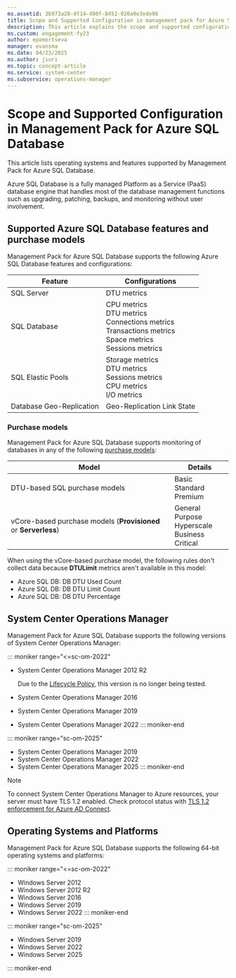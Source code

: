 ```yaml
---
ms.assetid: 3b973a20-df14-490f-8452-020a9e3ede96
title: Scope and Supported Configuration in management pack for Azure SQL Database
description: This article explains the scope and supported configuration in management pack for Azure SQL Database
ms.custom: engagement-fy23
author: epomortseva
manager: evansma
ms.date: 04/23/2025
ms.author: jsuri
ms.topic: concept-article
ms.service: system-center
ms.subservice: operations-manager
---
```


# Scope and Supported Configuration in Management Pack for Azure SQL Database

This article lists operating systems and features supported by Management Pack for Azure SQL Database.

Azure SQL Database is a fully managed Platform as a Service (PaaS) database engine that handles most of the database management functions such as upgrading, patching, backups, and monitoring without user involvement.

## Supported Azure SQL Database features and purchase models

Management Pack for Azure SQL Database supports the following Azure SQL Database features and configurations:

|Feature|Configurations|
|-|-|
|SQL Server|DTU metrics|
|SQL Database|  CPU metrics <br>DTU metrics <br>Connections metrics <br>Transactions metrics <br>Space metrics <br>Sessions metrics|
|SQL Elastic Pools|Storage metrics <br>DTU metrics <br>Sessions metrics <br>CPU metrics <br>I/O metrics|
|Database Geo-Replication|Geo-Replication Link State|


### Purchase models

Management Pack for Azure SQL Database supports monitoring of databases in any of the following [purchase models](https://azure.microsoft.com/pricing/details/sql-database/single/):

|Model|Details|
|-|-|
|DTU-based SQL purchase models| Basic <br>Standard <br>Premium|
|vCore-based purchase models (**Provisioned** or **Serverless**)|General Purpose <br>Hyperscale <br>Business Critical|


When using the vCore-based purchase model, the following rules don't collect data because **DTULimit** metrics aren't available in this model:

- Azure SQL DB: DB DTU Used Count
- Azure SQL DB: DB DTU Limit Count
- Azure SQL DB: DB DTU Percentage

## System Center Operations Manager

Management Pack for Azure SQL Database supports the following versions of System Center Operations Manager:

::: moniker range="<=sc-om-2022"

- System Center Operations Manager 2012 R2
  
  Due to the [Lifecycle Policy](/lifecycle/products/microsoft-system-center-2012-r2-operations-manager), this version is no longer being tested.
  
- System Center Operations Manager 2016
- System Center Operations Manager 2019
- System Center Operations Manager 2022
::: moniker-end

::: moniker range="sc-om-2025"

- System Center Operations Manager 2019
- System Center Operations Manager 2022
- System Center Operations Manager 2025
::: moniker-end

>[!NOTE]
> To connect System Center Operations Manager to Azure resources, your server must have TLS 1.2 enabled. Check protocol status with [TLS 1.2 enforcement for Azure AD Connect](/azure/active-directory/hybrid/reference-connect-tls-enforcement#powershell-script-to-check-tls-12).
## Operating Systems and Platforms

Management Pack for Azure SQL Database supports the following 64-bit operating systems and platforms:

::: moniker range="<=sc-om-2022"

- Windows Server 2012
- Windows Server 2012 R2
- Windows Server 2016
- Windows Server 2019
- Windows Server 2022
::: moniker-end



::: moniker range="sc-om-2025"
- Windows Server 2019
- Windows Server 2022
- Windows Server 2025

::: moniker-end
